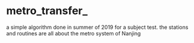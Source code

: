 # metro_transfer_
a simple algorithm done in summer of 2019 for a subject test.
the stations and routines are all about the metro system of Nanjing
